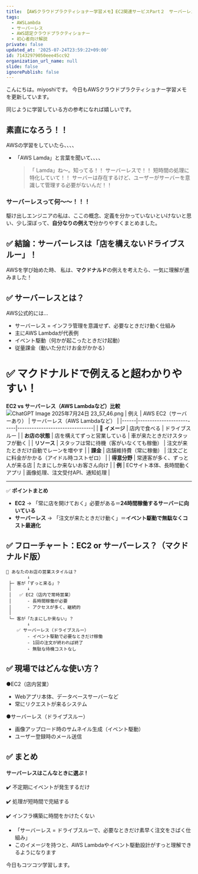 ```yaml
---
title: 【AWSクラウドプラクティショナー学習メモ】EC2関連サービスPart２　サーバーレスってなんだ？？深ぼってみた話
tags:
  - AWSLambda
  - サーバーレス
  - AWS認定クラウドプラクティショナー
  - 初心者向け解説
private: false
updated_at: '2025-07-24T23:59:22+09:00'
id: 71432979050eee45cc92
organization_url_name: null
slide: false
ignorePublish: false
---
```

こんにちは。miyoshiです。
今日もAWSクラウドプラクティショナー学習メモを更新しています。

同じように学習している方の参考になれば嬉しいです。

## 素直になろう！！
AWSの学習をしていたら、、、、
- 「AWS Lamda」と言葉を聞いて、、、、
  >「 Lamda」ね〜。知ってる！！
  >サーバーレスで！！
  >短時間の処理に特化していて！！
  >サーバーは存在するけど、ユーザーがサーバーを意識して管理する必要がないんだ！！
### サーバーレスって何〜〜！！！
駆け出しエンジニアの私は、ここの概念、定義を分かっていないといけないと思い、少し深ぼって、**自分なりの例えで**分かりやすくまとめました。

## ✅ 結論：サーバーレスは「店を構えないドライブスルー」！
AWSを学び始めた時、
私は、**マクドナルド**の例えを考えたら、一気に理解が進みました！

## ✅ サーバーレスとは？
AWS公式的には…
- サーバーレス = インフラ管理を意識せず、必要なときだけ動く仕組み
- 主にAWS Lambdaが代表例
- イベント駆動（何かが起こったときだけ起動）
- 従量課金（動いた分だけお金がかかる）

# ✅ マクドナルドで例えると超わかりやすい！  
**EC2 vs サーバーレス（AWS Lambdaなど）比較**  
![ChatGPT Image 2025年7月24日 23_57_46.png](https://qiita-image-store.s3.ap-northeast-1.amazonaws.com/0/4063992/2141d818-2542-44d8-a8cc-536aa1f59852.png)
| 例え | AWS EC2（サーバーあり） | サーバーレス（AWS Lambdaなど） |
|------|--------------------------|--------------------------------|
| 🍔 **イメージ** | 店内で食べる | ドライブスルー |
| **お店の状態** | 店を構えてずっと営業している | 車が来たときだけスタッフが動く |
| **リソース** | スタッフは常に待機（客がいなくても稼働） | 注文が来たときだけ自動でレーンを増やす |
| **課金** | 店舗維持費（常に稼働） | 注文ごとに料金がかかる（アイドル時コストゼロ） |
| **得意分野** | 常連客が多く、ずっと人が来る店 | たまにしか来ないお客さん向け |
| **例** | ECサイト本体、長時間動くアプリ | 画像処理、注文受付API、通知処理 |

---

✅ **ポイントまとめ**  
- **EC2** → 「常に店を開けておく」必要がある＝**24時間稼働するサーバーに向いている**  
- **サーバーレス** → 「注文が来たときだけ動く」＝**イベント駆動で無駄なくコスト最適化**  


## ✅ フローチャート：EC2 or サーバーレス？（マクドナルド版）
```
🍔 あなたのお店の営業スタイルは？
        ↓
 ├─ 客が「ずっと来る」？
 │      ↓
 │   ✅ EC2（店内で常時営業）
 │      - 長時間稼働が必要
 │      - アクセスが多く、継続的
 │
 └─ 客が「たまにしか来ない」？
        ↓
    ✅ サーバーレス（ドライブスルー）
        - イベント駆動で必要なときだけ稼働
        - 1回の注文が終われば終了
        - 無駄な待機コストなし
```
## ✅ 現場ではどんな使い方？
●EC2（店内営業）
- Webアプリ本体、データベースサーバーなど
- 常にリクエストが来るシステム
 
●サーバーレス（ドライブスルー）
- 画像アップロード時のサムネイル生成（イベント駆動）
- ユーザー登録時のメール送信

## ✅ まとめ
#### サーバーレスはこんなときに選ぶ！
✔️ 不定期にイベントが発生するだけ

✔️ 処理が短時間で完結する

✔️ インフラ構築に時間をかけたくない
- 「サーバーレス = ドライブスルーで、必要なときだけ素早く注文をさばく仕組み」
- このイメージを持つと、AWS Lambdaやイベント駆動設計がすっと理解できるようになります


今日もコツコツ学習します。
